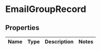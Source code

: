 # EmailGroupRecord

## Properties
Name | Type | Description | Notes
------------ | ------------- | ------------- | -------------
